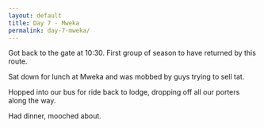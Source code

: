 ```yaml
---
layout: default
title: Day 7 - Mweka
permalink: day-7-mweka/
---
```

Got back to the gate at 10:30. First group of season to have returned by this route.

Sat down for lunch at Mweka and was mobbed by guys trying to sell tat.

Hopped into our bus for ride back to lodge, dropping off all our porters along the way.

Had dinner, mooched about.
